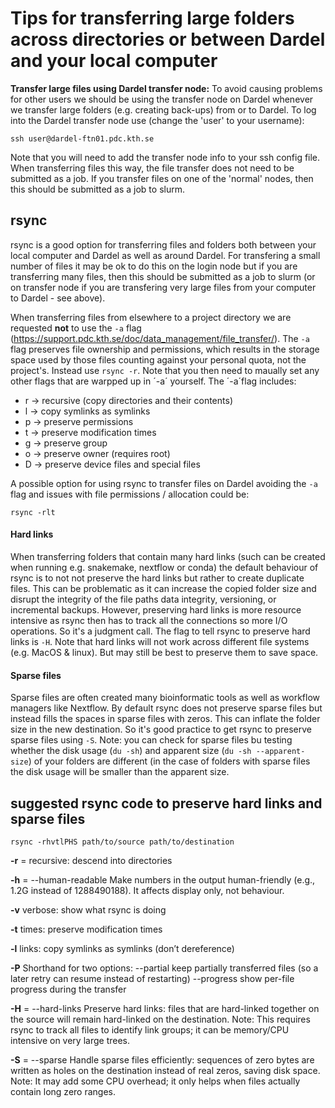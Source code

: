 # Tips for transferring large folders across directories or between Dardel and your local computer

**Transfer large files using Dardel transfer node:** To avoid causing problems for other users we should be using the transfer node on Dardel whenever we transfer large folders (e.g. creating back-ups) from or to Dardel. To log into the Dardel transfer node use (change the 'user' to your username): 

`ssh user@dardel-ftn01.pdc.kth.se`

Note that you will need to add the transfer node info to your ssh config file. When transferring files this way, the file transfer does not need to be submitted as a job. If you transfer files on one of the 'normal' nodes, then this should be submitted as a job to slurm.

## rsync 
rsync is a good option for transferring files and folders both between your local computer and Dardel as well as around Dardel. For transfering a small number of files it may be ok to do this on the login node but if you are transferring many files, then this should be submitted as a job to slurm (or on transfer node if you are transfering very large files from your computer to Dardel - see above). 

When transferring files from elsewhere to a project directory we are requested **not** to use the `-a` flag (https://support.pdc.kth.se/doc/data_management/file_transfer/). The `-a` flag preserves file ownership and permissions, which results in the storage space used by those files counting against your personal quota, not the project's. Instead use `rsync -r`. Note that you then need to maually set any other flags that are warpped up in ´-a´ yourself. The ´-a´flag includes:
- r → recursive (copy directories and their contents)
- l → copy symlinks as symlinks
- p → preserve permissions
- t → preserve modification times
- g → preserve group
- o → preserve owner (requires root)
- D → preserve device files and special files

A possible option for using rsync to transfer files on Dardel avoiding the `-a` flag and issues with file permissions / allocation could be:

`rsync -rlt`

#### Hard links
When transferring folders that contain many hard links (such can be created when running e.g. snakemake, nextflow or conda) the default behaviour of rsync is to not not preserve the hard links but rather to create duplicate files. This can be problematic as it can increase the copied folder size and disrupt the integrity of the file paths data integrity, versioning, or incremental backups. However, preserving hard links is more resource intensive as rsync then has to track all the connections so more I/O operations. So it's a judgment call. The flag to tell rsync to preserve hard links is `-H`. Note that hard links will not work across different file systems (e.g. MacOS & linux). But may still be best to preserve them to save space.  

#### Sparse files
Sparse files are often created many bioinformatic tools as well as workflow managers like Nextflow. By default rsync does not preserve sparse files but instead fills the spaces in sparse files with zeros. This can inflate the folder size in the new destination. So it's good practice to get rsync to preserve sparse files using `-S`. Note: you can check for sparse files bu testing whether the disk usage (`du -sh`) and apparent size (`du -sh --apparent-size`) of your folders are different (in the case of folders with sparse files the disk usage will be smaller than the apparent size.  

## suggested rsync code to preserve hard links and sparse files
`rsync -rhvtlPHS path/to/source path/to/destination`

**-r** =   recursive: descend into directories

**-h** = --human-readable
Make numbers in the output human-friendly (e.g., 1.2G instead of 1288490188). It affects display only, not behaviour.

**-v**   verbose: show what rsync is doing

**-t**   times: preserve modification times

**-l**   links: copy symlinks as symlinks (don’t dereference)

**-P**
Shorthand for two options:
--partial keep partially transferred files (so a later retry can resume instead of restarting)
--progress show per-file progress during the transfer

**-H** = --hard-links
Preserve hard links: files that are hard-linked together on the source will remain hard-linked on the destination.
Note: This requires rsync to track all files to identify link groups; it can be memory/CPU intensive on very large trees.

**-S** = --sparse
Handle sparse files efficiently: sequences of zero bytes are written as holes on the destination instead of real zeros, saving disk space. Note: It may add some CPU overhead; it only helps when files actually contain long zero ranges.




